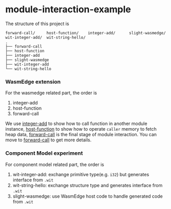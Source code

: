 # module-interaction-example

The structure of this project is

```
forward-call/     host-function/    integer-add/      slight-wasmedge/  wit-integer-add/  wit-string-hello/
.
├── forward-call
├── host-function
├── integer-add
├── slight-wasmedge
├── wit-integer-add
└── wit-string-hello
```

### WasmEdge extension

For the wasmedge related part, the order is

1. integer-add
2. host-function
3. forward-call

We use [integer-add](./integer-add/) to show how to call function in another module instance, [host-function](./host-function/) to show how to operate `caller` memory to fetch heap data, [forward-call](./forward-call/) is the final stage of module interaction. You can move to [forward-call](./forward-call/) to get more details.

### Component Model experiment

For component model related part, the order is

1. wit-integer-add: exchange primitive type(e.g. `i32`) but generates interface from `.wit`
2. wit-string-hello: exchange structure type and generates interface from `.wit`
3. slight-wasmedge: use WasmEdge host code to handle generated code from `.wit`

